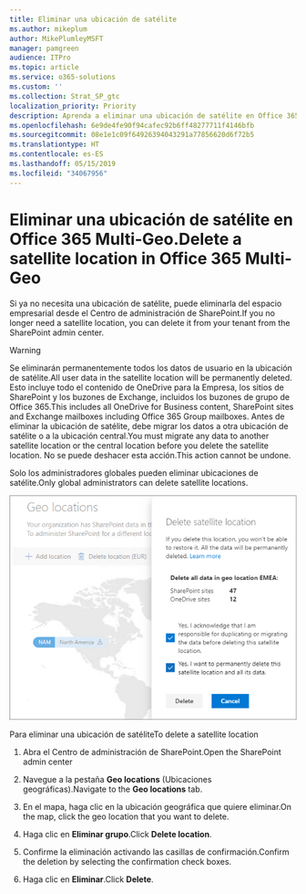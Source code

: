 ```yaml
---
title: Eliminar una ubicación de satélite
ms.author: mikeplum
author: MikePlumleyMSFT
manager: pamgreen
audience: ITPro
ms.topic: article
ms.service: o365-solutions
ms.custom: ''
ms.collection: Strat_SP_gtc
localization_priority: Priority
description: Aprenda a eliminar una ubicación de satélite en Office 365 Multi-Geo.
ms.openlocfilehash: 6e9de4fe90f94cafec92b6ff48277711f4146bfb
ms.sourcegitcommit: 08e1e1c09f64926394043291a77856620d6f72b5
ms.translationtype: HT
ms.contentlocale: es-ES
ms.lasthandoff: 05/15/2019
ms.locfileid: "34067956"
---
```

# <a name="delete-a-satellite-location-in-office-365-multi-geo"></a><span data-ttu-id="a610c-103">Eliminar una ubicación de satélite en Office 365 Multi-Geo.</span><span class="sxs-lookup"><span data-stu-id="a610c-103">Delete a satellite location in Office 365 Multi-Geo</span></span>

<span data-ttu-id="a610c-104">Si ya no necesita una ubicación de satélite, puede eliminarla del espacio empresarial desde el Centro de administración de SharePoint.</span><span class="sxs-lookup"><span data-stu-id="a610c-104">If you no longer need a satellite location, you can delete it from your tenant from the SharePoint admin center.</span></span>

> [!WARNING]
> <span data-ttu-id="a610c-105">Se eliminarán permanentemente todos los datos de usuario en la ubicación de satélite.</span><span class="sxs-lookup"><span data-stu-id="a610c-105">All user data in the satellite location will be permanently deleted.</span></span> <span data-ttu-id="a610c-106">Esto incluye todo el contenido de OneDrive para la Empresa, los sitios de SharePoint y los buzones de Exchange, incluidos los buzones de grupo de Office 365.</span><span class="sxs-lookup"><span data-stu-id="a610c-106">This includes all OneDrive for Business content, SharePoint sites and Exchange mailboxes including Office 365 Group mailboxes.</span></span> <span data-ttu-id="a610c-107">Antes de eliminar la ubicación de satélite, debe migrar los datos a otra ubicación de satélite o a la ubicación central.</span><span class="sxs-lookup"><span data-stu-id="a610c-107">You must migrate any data to another satellite location or the central location before you delete the satellite location.</span></span> <span data-ttu-id="a610c-108">No se puede deshacer esta acción.</span><span class="sxs-lookup"><span data-stu-id="a610c-108">This action cannot be undone.</span></span>

<span data-ttu-id="a610c-109">Solo los administradores globales pueden eliminar ubicaciones de satélite.</span><span class="sxs-lookup"><span data-stu-id="a610c-109">Only global administrators can delete satellite locations.</span></span>

![Captura de pantalla del centro de administración multigeográfico en la que se muestra la interfaz de usuario de eliminación de una ubicación geográfica](media/multi-geo-delete-satellite-location.png)

<span data-ttu-id="a610c-111">Para eliminar una ubicación de satélite</span><span class="sxs-lookup"><span data-stu-id="a610c-111">To delete a satellite location</span></span>

1. <span data-ttu-id="a610c-112">Abra el Centro de administración de SharePoint.</span><span class="sxs-lookup"><span data-stu-id="a610c-112">Open the SharePoint admin center</span></span>

2. <span data-ttu-id="a610c-113">Navegue a la pestaña **Geo locations** (Ubicaciones geográficas).</span><span class="sxs-lookup"><span data-stu-id="a610c-113">Navigate to the **Geo locations** tab.</span></span>

3. <span data-ttu-id="a610c-114">En el mapa, haga clic en la ubicación geográfica que quiere eliminar.</span><span class="sxs-lookup"><span data-stu-id="a610c-114">On the map, click the geo location that you want to delete.</span></span>

4. <span data-ttu-id="a610c-115">Haga clic en **Eliminar grupo**.</span><span class="sxs-lookup"><span data-stu-id="a610c-115">Click **Delete location**.</span></span>

5. <span data-ttu-id="a610c-116">Confirme la eliminación activando las casillas de confirmación.</span><span class="sxs-lookup"><span data-stu-id="a610c-116">Confirm the deletion by selecting the confirmation check boxes.</span></span>

6. <span data-ttu-id="a610c-117">Haga clic en **Eliminar**.</span><span class="sxs-lookup"><span data-stu-id="a610c-117">Click **Delete**.</span></span>
